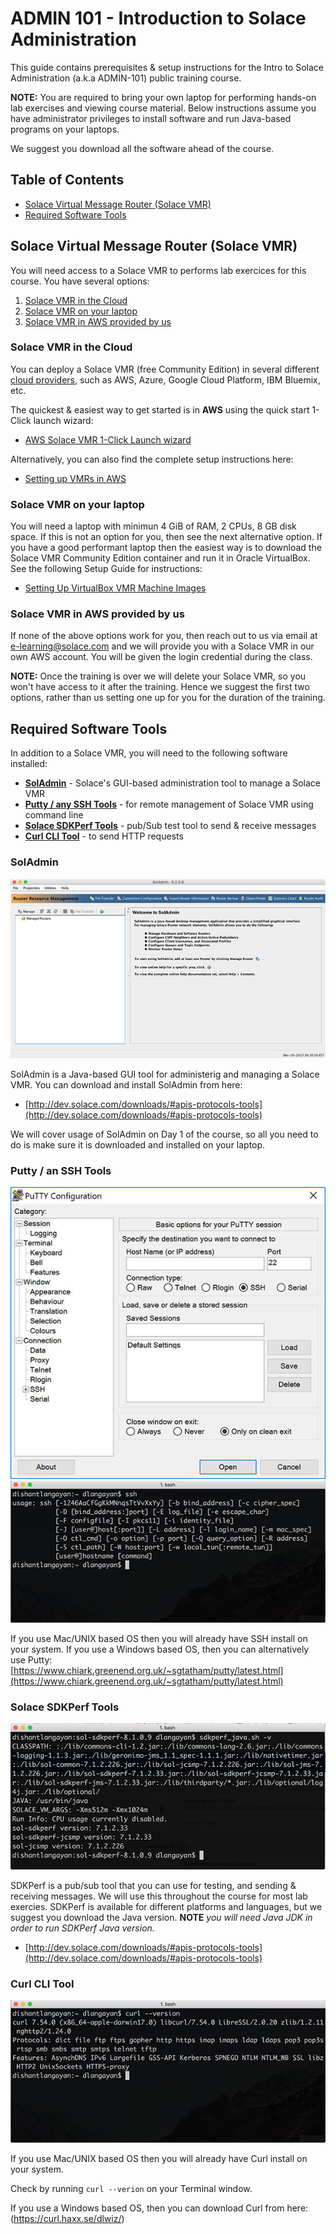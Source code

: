 # ADMIN 101 - Introduction to Solace Administration

This guide contains prerequisites &amp; setup instructions for the Intro to Solace Administration (a.k.a ADMIN-101) public training course.

**NOTE:** You are required to bring your own laptop for performing hands-on lab exercises and viewing course material. Below instructions assume you have administrator privileges to install software and run Java-based programs on your laptops.

We suggest you download all the software ahead of the course.

## Table of Contents

* [Solace Virtual Message Router (Solace VMR)](#Solace-Virtual-Message-Router)
* [Required Software Tools](#Required-Software-Tools)

## <a name="Solace-Virtual-Message-Router"></a>Solace Virtual Message Router (Solace VMR)

You will need access to a Solace VMR to performs lab exercices for this course. You have several options:

1. [Solace VMR in the Cloud](#Solace-VMR-in-the-Cloud)
2. [Solace VMR on your laptop](#Solace-VMR-on-your-laptop)
3. [Solace VMR in AWS provided by us](#Solace-VMR-in-AWS-provided-by-us)

### <a name="Solace-VMR-in-the-Cloud"></a>Solace VMR in the Cloud

You can deploy a Solace VMR (free Community Edition) in several different [cloud providers](http://dev.solace.com/get-started/start-up-solace-messaging/), such as AWS, Azure, Google Cloud Platform, IBM Bluemix, etc.  

The quickest & easiest way to get started is in **AWS** using the quick start 1-Click launch wizard:

* [AWS Solace VMR 1-Click Launch wizard](https://aws.amazon.com/marketplace/pp/B077GRGL8Q)

Alternatively, you can also find the complete setup instructions here:

* [Setting up VMRs in AWS](https://docs.solace.com/Solace-VMR-Set-Up/Starting-VMRs-for-the-First-Time/Setting-Up-VMRs-in-AWS.htm)

### <a name="Solace-VMR-on-your-laptop"></a>Solace VMR on your laptop

You will need a laptop with minimun 4 GiB of RAM, 2 CPUs, 8 GB disk space. If this is not an option for you, then see the next alternative option. If you have a good performant laptop then the easiest way is to download the Solace VMR Community Edition container and run it in Oracle VirtualBox. See the following Setup Guide for instructions:

* [Setting Up VirtualBox VMR Machine Images](http://dev.solace.com/get-started/start-up-solace-messaging/)

### <a name="Solace-VMR-in-AWS-provided-by-us"></a>Solace VMR in AWS provided by us

If none of the above options work for you, then reach out to us via email at [e-learning@solace.com](mailto:e-learning@solace.com) and we will provide you with a Solace VMR in our own AWS account. You will be given the login credential during the class.

**NOTE:** Once the training is over we will delete your Solace VMR, so you won't have access to it after the training. Hence we suggest the first two options, rather than us setting one up for you for the duration of the training.

## <a name="Required-Software-Tools"></a>Required Software Tools

In addition to a Solace VMR, you will need to the following software installed:

* **[SolAdmin](#SolAdmin)** - Solace's GUI-based administration tool to manage a Solace VMR
* **[Putty / any SSH Tools](#putty)** - for remote management of Solace VMR using command line
* **[Solace SDKPerf Tools](#sdkperf)** - pub/Sub test tool to send & receive messages
* **[Curl CLI Tool](#Curl)** - to send HTTP requests

### <a name="SolAdmin"></a>SolAdmin

![SolAdmin](images/soladmin.jpg)

SolAdmin is a Java-based GUI tool for administerig and managing a Solace VMR. You can download and install SolAdmin from here:

* [http://dev.solace.com/downloads/#apis-protocols-tools](http://dev.solace.com/downloads/#apis-protocols-tools)

We will cover usage of SolAdmin on Day 1 of the course, so all you need to do is make sure it is downloaded and installed on your laptop.

### <a name="putty"></a>Putty / an SSH Tools

![Putty](images/putty.jpg)![SSH](images/ssh.jpg)

If you use Mac/UNIX based OS then you will already have SSH install on your system. If you use a Windows based OS, then you can alternatively use Putty: [https://www.chiark.greenend.org.uk/~sgtatham/putty/latest.html](https://www.chiark.greenend.org.uk/~sgtatham/putty/latest.html)

### <a name="sdkperf"></a>Solace SDKPerf Tools

![SDKPerf](images/sdkperf.jpg)

SDKPerf is a pub/sub tool that you can use for testing, and sending & receiving messages. We will use this throughout the course for most lab exercies. SDKPerf is available for different platforms and languages, but we suggest you download the Java version. **NOTE** *you will need Java JDK in order to run SDKPerf Java version.*

* [http://dev.solace.com/downloads/#apis-protocols-tools](http://dev.solace.com/downloads/#apis-protocols-tools)

### <a name="Curl"></a>Curl CLI Tool

![Curl](images/curl.jpg)

If you use Mac/UNIX based OS then you will already have Curl install on your system. 

Check by running `curl --verion` on your Terminal window. 

If you use a Windows based OS, then you can download Curl from here: (https://curl.haxx.se/dlwiz/)

